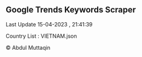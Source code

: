 

## Google Trends Keywords Scraper 
 
Last Update 15-04-2023 , 21:41:39

Country List :
VIETNAM.json



© Abdul Muttaqin 
